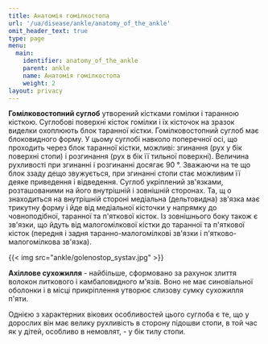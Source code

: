 ```yaml
---
title: Анатомія гомілкостопа
url: '/ua/disease/ankle/anatomy_of_the_ankle'
omit_header_text: true
type: page
menu:
  main:
    identifier: anatomy_of_the_ankle
    parent: ankle
    name: Анатомія гомілкостопа
    weight: 2
layout: privacy
---
```


**Гомілковостопний суглоб** утворений кістками гомілки і таранною кісткою. Суглобові поверхні кісток гомілки і їх
кісточок на зразок виделки охоплюють блок таранної кістки. Гомілковостопний суглоб має блоковидного форму. У цьому
суглобі навколо поперечної осі, що проходить через блок таранної кістки, можливі: згинання (рух у бік поверхні стопи) і
розгинання (рух в бік її тильної поверхні). Величина рухливості при згинанні і розгинанні досягає 90 °. Зважаючи на те
що блок ззаду дещо звужується, при згинанні стопи стає можливим її деяке приведення і відведення. Суглоб укріплений
зв'язками, розташованими на його внутрішній і зовнішній сторонах. Та, щ о знаходиться на внутрішній стороні медіальна
(дельтовидна) зв'язка має трикутну форму і йде від медіальної кісточки у напрямку до човноподібної, таранної та
п'яткової кісток. Із зовнішнього боку також є зв'язки, що йдуть від малогомілкової кістки до таранної та п'яткової
кісток (передня і задня таранно-малогомілкові зв'язки і п'ятково-малогомілкова зв'язка).

{{< img src="ankle/golenostop_systav.jpg" >}}

**Ахіллове сухожилля** - найбільше, сформовано за рахунок злиття волокон литкового і камбаловидного м'язів. Воно не має
синовіальної оболонки і в місці прикріплення утворює слизову сумку сухожилля п'яти.

Однією з характерних вікових особливостей цього суглоба є те, що у дорослих він має велику рухливість в сторону підошви
стопи, в той час як у дітей, особливо в немовлят, - у бік тилу стопи.
